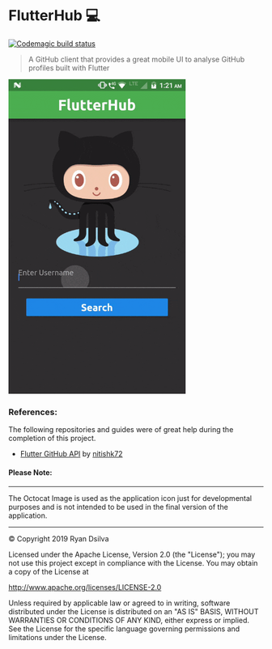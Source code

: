# FlutterHub 💻

[![Codemagic build status](https://api.codemagic.io/apps/5cc494367d0170000f887fa3/5cc494367d0170000f887fa2/status_badge.svg)](https://codemagic.io/apps/5cc494367d0170000f887fa3/5cc494367d0170000f887fa2/latest_build)

> A GitHub client that provides a great mobile UI to analyse GitHub profiles built with Flutter

<img src="./REPO/intro.gif" width=350>

### References:

The following repositories and guides were of great help during the completion of this project.

- [Flutter GitHub API](https://github.com/nitishk72/Flutter-Github-API) by [nitishk72](https://github.com/nitishk72)

#### Please Note:

---

The Octocat Image is used as the application icon just for developmental purposes and is not intended to be used in the final version of the application.

---

&copy; Copyright 2019 Ryan Dsilva

Licensed under the Apache License, Version 2.0 (the "License");
you may not use this project except in compliance with the License.
You may obtain a copy of the License at

http://www.apache.org/licenses/LICENSE-2.0

Unless required by applicable law or agreed to in writing, software distributed under the License is distributed on an "AS IS" BASIS, WITHOUT WARRANTIES OR CONDITIONS OF ANY KIND, either express or implied. See the License for the specific language governing permissions and limitations under the License.

